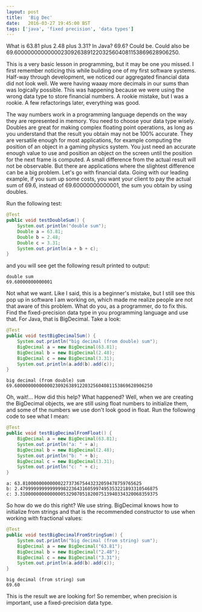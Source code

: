 ```yaml
---
layout: post
title:  'Big Dec'
date:   2016-03-27 19:45:00 BST
tags: ['java', 'fixed precision', 'data types']
---
```


What is 63.81 plus 2.48 plus 3.31? In Java? 69.6? Could be. Could also be 69.600000000000002309263891220325604081153869628906250.

<!--more-->

This is a very basic lesson in programming, but it may be one you missed. I first remember noticing this while building one of my first software systems. Half-way through development, we noticed our aggregated financial data did not look well. We were having waaay more decimals in our sums than was logically possible. This was happening because we were using the wrong data type to store financial numbers. A rookie mistake, but I was a rookie. A few refactorings later, everything was good.

The way numbers work in a programming language depends on the way they are represented in memory. You need to choose your data type wisely. Doubles are great for making complex floating point operations, as long as you understand that the result you obtain may not be 100% accurate. They are versatile enough for most applications, for example computing the position of an object in a gaming physics system. You just need an accurate enough value to use and position an object on the screen until the position for the next frame is computed. A small difference from the actual result will not be observable. But there are applications where the slightest difference can be a big problem. Let's go with financial data. Going with our leading example, if you sum up some costs, you want your client to pay the actual sum of 69.6, instead of 69.60000000000001, the sum you obtain by using doubles.

Run the following test:

``` java
@Test
public void testDoubleSum() {
    System.out.println("double sum");
    Double a = 63.81;
    Double b = 2.48;
    Double c = 3.31;
    System.out.println(a + b + c);
}
```

and you will see get the following result printed to output:

``` text
double sum
69.60000000000001
```

Not what we want. Like I said, this is a beginner's mistake, but I still see this pop up in software I am working on, which made me realize people are not that aware of this problem. What do you, as a programmer, do to fix this. Find the fixed-precision data type in you programming language and use that. For Java, that is BigDecimal. Take a look:

``` java
@Test
public void testBigDecimalSum() {
    System.out.println("big decimal (from double) sum");
    BigDecimal a = new BigDecimal(63.81);
    BigDecimal b = new BigDecimal(2.48);
    BigDecimal c = new BigDecimal(3.31);
    System.out.println(a.add(b).add(c));
}
```

``` text
big decimal (from double) sum
69.600000000000002309263891220325604081153869628906250
```

Oh, wait!... How did this help? What happened? Well, when we are creating the BigDecimal objects, we are still using float numbers to initialize them, and some of the numbers we use don't look good in float. Run the following code to see what I mean:

``` java
@Test
public void testBigDecimalFromFloat() {
    BigDecimal a = new BigDecimal(63.81);
    System.out.println("a: " + a);
    BigDecimal b = new BigDecimal(2.48);
    System.out.println("b: " + b);
    BigDecimal c = new BigDecimal(3.31);
    System.out.println("c: " + c);
}
```

``` text
a: 63.81000000000000227373675443232059478759765625
b: 2.479999999999999982236431605997495353221893310546875
c: 3.310000000000000053290705182007513940334320068359375
```

So how do we do this right? We use string. BigDecimal knows how to initialize from strings and that is the recommended constructor to use when working with fractional values:

``` java
@Test
public void testBigDecimalFromStringSum() {
    System.out.println("big decimal (from string) sum");
    BigDecimal a = new BigDecimal("63.81");
    BigDecimal b = new BigDecimal("2.48");
    BigDecimal c = new BigDecimal("3.31");
    System.out.println(a.add(b).add(c));
}
```

``` text
big decimal (from string) sum
69.60
```

This is the result we are looking for! So remember, when precision is important, use a fixed-precision data type.
